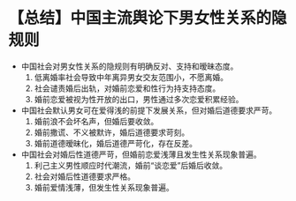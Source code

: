 # 【总结】中国主流舆论下男女性关系的隐规则

-   中国社会对男女性关系的隐规则有明确反对、支持和暧昧态度。
    1.  低离婚率社会导致中年离异男女交友范围小，不愿离婚。
    2.  社会谴责婚后出轨，对婚前恋爱和性行为持支持态度。
    3.  婚前恋爱被视为性开放的出口，男性通过多次恋爱积累经验。
-   中国社会默认男女可在爱得浅的前提下发展关系，但对婚后道德要求严苛。
    1.  婚前浪不会坏名声，但婚后要收敛。
    2.  婚前撒谎、不义被默许，婚后道德要求苛刻。
    3.  婚前道德暧昧化，婚后道德严苛化，存在反差。
-   中国社会对婚后性道德严苛，但婚前恋爱浅薄且发生性关系现象普遍。
    1.  利己主义男性顺应时代潮流，婚前“谈恋爱”后婚后收敛。
    2.  社会对婚后性道德要求严格。
    3.  婚前爱情浅薄，但发生性关系现象普遍。